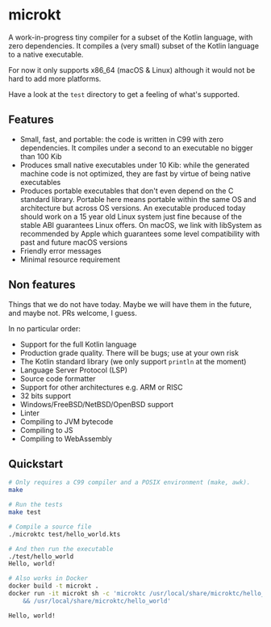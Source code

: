 # microkt

A work-in-progress tiny compiler for a subset of the Kotlin language, with zero dependencies. It compiles a (very small) subset of the Kotlin language to a native executable.

For now it only supports x86_64 (macOS & Linux) although it would not be hard to add more platforms.

Have a look at the `test` directory to get a feeling of what's supported.

## Features

- Small, fast, and portable: the code is written in C99 with zero dependencies. It compiles under a second to an executable no bigger than 100 Kib
- Produces small native executables under 10 Kib: while the generated machine code is not optimized, they are fast by virtue of being native executables
- Produces portable executables that don't even depend on the C standard library. Portable here means portable within the same OS and architecture but across OS versions. An executable produced today should work on a 15 year old Linux system just fine because of the stable ABI guarantees Linux offers. On macOS, we link with libSystem as recommended by Apple which guarantees some level compatibility with past and future macOS versions
- Friendly error messages
- Minimal resource requirement

## Non features

Things that we do not have today. Maybe we will have them in the future, and maybe not. PRs welcome, I guess.

In no particular order:

- Support for the full Kotlin language
- Production grade quality. There will be bugs; use at your own risk
- The Kotlin standard library (we only support `println` at the moment)
- Language Server Protocol (LSP)
- Source code formatter
- Support for other architectures e.g. ARM or RISC
- 32 bits support
- Windows/FreeBSD/NetBSD/OpenBSD support
- Linter
- Compiling to JVM bytecode
- Compiling to JS
- Compiling to WebAssembly

## Quickstart


```sh
# Only requires a C99 compiler and a POSIX environment (make, awk).
make

# Run the tests
make test

# Compile a source file
./microktc test/hello_world.kts

# And then run the executable
./test/hello_world
Hello, world!

# Also works in Docker
docker build -t microkt .
docker run -it microkt sh -c 'microktc /usr/local/share/microktc/hello_world.kts \
    && /usr/local/share/microktc/hello_world'

Hello, world!
```

